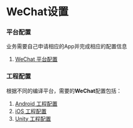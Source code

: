 # WeChat设置

### 平台配置

业务需要自己申请相应的App并完成相应的配置信息

1. [WeChat 平台配置](WeChat/developers.md)

### 工程配置
根据不同的编译平台，需要的**WeChat**配置包括：

1. [Android 工程配置](WeChat/android.md)
2. [iOS 工程配置](WeChat/ios.md)
3. [Unity 工程配置](WeChat/unity.md)

